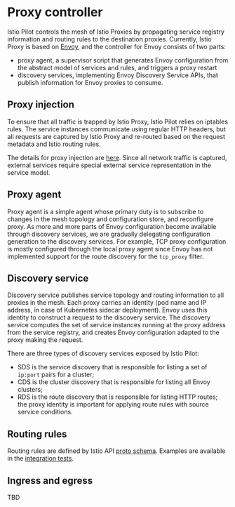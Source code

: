 # Proxy controller

Istio Pilot controls the mesh of Istio Proxies by propagating service registry information and routing rules to the destination proxies. Currently, Istio Proxy is based on [Envoy](https://github.com/lyft/envoy), and the controller for Envoy consists of two parts:

- proxy agent, a supervisor script that generates Envoy configuration from the abstract model of services and rules, and triggers a proxy restart
- discovery services, implementing Envoy Discovery Service APIs, that publish information for Envoy proxies to consume.

## Proxy injection

To ensure that all traffic is trapped by Istio Proxy, Istio Pilot relies on iptables rules. The service instances communicate using regular HTTP headers, but all requests are captured by Istio Proxy and re-routed based on the request metadata and Istio routing rules.

The details for proxy injection are [here](proxy-injection.md). Since all network traffic is captured, external services require special external service representation in the service model. 

## Proxy agent

Proxy agent is a simple agent whose primary duty is to subscribe to changes in the mesh topology and configuration store, and reconfigure proxy. As more and more parts of Envoy configuration become available through discovery services, we are gradually delegating configuration generation to the discovery services. For example, TCP proxy configuration is mostly configured through the local proxy agent since Envoy has not implemented support for the route discovery for the `tcp_proxy` filter.

## Discovery service

Discovery service publishes service topology and routing information to all proxies in the mesh. Each proxy carries an identity (pod name and IP address, in case of Kubernetes sidecar deployment). Envoy uses this identity to construct a request to the discovery service. The discovery service computes the set of service instances running at the proxy address from the service registry, and creates Envoy configuration adapted to the proxy making the request. 

There are three types of discovery services exposed by Istio Pilot:

- SDS is the service discovery that is responsible for listing a set of `ip:port` pairs for a cluster;
- CDS is the cluster discovery that is responsible for listing all Envoy clusters;
- RDS is the route discovery that is responsible for listing HTTP routes; the proxy identity is important for applying route rules with source service conditions.

## Routing rules

Routing rules are defined by Istio API [proto schema](https://github.com/istio/api/blob/master/proxy/v1/config/route_rule.proto). Examples are available in the [integration tests](../test/integration).

## Ingress and egress

TBD
